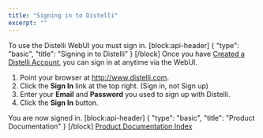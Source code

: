 ```yaml
---
title: "Signing in to Distelli"
excerpt: ""
---
```

To use the Distelli WebUI you must sign in.
[block:api-header]
{
  "type": "basic",
  "title": "Signing in to Distelli"
}
[/block]
Once you have [Created a Distelli Account](doc:creating-an-account), you can sign in at anytime via the WebUI.

1. Point your browser at http://www.distelli.com. 
2. Click the **Sign In** link at the top right. (Sign in, not Sign up)
3. Enter your **Email** and **Password** you used to sign up with Distelli.
4. Click the **Sign In** button.

You are now signed in.
[block:api-header]
{
  "type": "basic",
  "title": "Product Documentation"
}
[/block]
[Product Documentation Index](doc:product-documentation-index)
